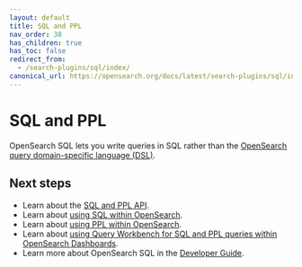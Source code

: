 ```yaml
---
layout: default
title: SQL and PPL
nav_order: 38
has_children: true
has_toc: false
redirect_from:
  - /search-plugins/sql/index/
canonical_url: https://opensearch.org/docs/latest/search-plugins/sql/index/
---
```


# SQL and PPL

OpenSearch SQL lets you write queries in SQL rather than the [OpenSearch query domain-specific language (DSL)]({{site.url}}{{site.baseurl}}/opensearch/query-dsl/full-text/).

## Next steps

- Learn about the [SQL and PPL API]({{site.url}}{{site.baseurl}}/search-plugins/sql/sql-ppl-api/).
- Learn about [using SQL within OpenSearch]({{site.url}}{{site.baseurl}}/search-plugins/sql/sql/index/).
- Learn about [using PPL within OpenSearch]({{site.url}}{{site.baseurl}}/search-plugins/sql/ppl/index/).
- Learn about [using Query Workbench for SQL and PPL queries within OpenSearch Dashboards]({{site.url}}{{site.baseurl}}/dashboards/query-workbench/). 
- Learn more about OpenSearch SQL in the [Developer Guide](https://github.com/opensearch-project/sql/blob/main/DEVELOPER_GUIDE.rst).